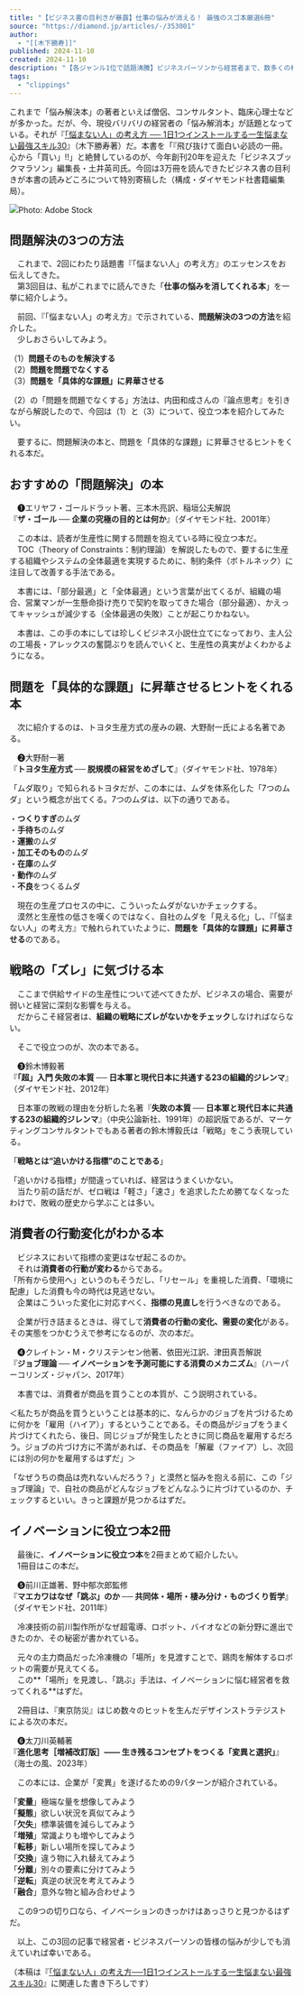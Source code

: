 ```yaml
---
title: "【ビジネス書の目利きが暴露】仕事の悩みが消える！ 最強のスゴ本厳選6冊"
source: "https://diamond.jp/articles/-/353001"
author:
  - "[[木下勝寿]]"
published: 2024-11-10
created: 2024-11-10
description: "【各ジャンル1位で話題沸騰】ビジネスパーソンから経営者まで、数多くの相談を受けている“悩み「解消」のスペシャリスト”北の達人コーポレーション社長・木下勝寿氏が「悩む時間が劇減するコツ」を初公開！ 悩まない人の「頭の中」では何が起こっているのか？ 悩まない人は世界をどう「見て」いるのか？ 悩まない人は世界をどう「変えて」いるのか？ 1日1つインストールすれば1か月で脳が生まれ変わる30の思考アルゴリズム。著書累計31万部突破の木下氏が書いた、先延ばし根絶、自信がつく、成果10倍の一生悩まない本物のスキル、初公開。今日から「ポジティブシンキング」と「メンタルタフネス」を卒業する新バイブル！"
tags:
  - "clippings"
---
```

これまで「悩み解決本」の著者といえば僧侶、コンサルタント、臨床心理士などが多かった。だが、今、現役バリバリの経営者の「悩み解消本」が話題となっている。それが『[「悩まない人」の考え方 ── 1日1つインストールする一生悩まない最強スキル30](https://www.amazon.co.jp/o/ASIN/447812051X/diamondinc-22/)』（木下勝寿著）だ。本書を「『飛び抜けて面白い必読の一冊。心から「買い」!!」と絶賛しているのが、今年創刊20年を迎えた「ビジネスブックマラソン」編集長・土井英司氏。今回は3万冊を読んできたビジネス書の目利きが本書の読みどころについて特別寄稿した（構成・ダイヤモンド社書籍編集局）。

![](https://dol.ismcdn.jp/mwimgs/c/a/670/img_997b0218b8c6a39181edb5edf3664d98195177.jpg)Photo: Adobe Stock

## 問題解決の3つの方法

　これまで、2回にわたり話題書『「悩まない人」の考え方』のエッセンスをお伝えしてきた。  
　第3回目は、私がこれまでに読んできた「**仕事の悩みを消してくれる本**」を一挙に紹介しよう。

　前回、『「悩まない人」の考え方』で示されている、**問題解決の3つの方法**を紹介した。  
　少しおさらいしてみよう。

（1）**問題そのものを解決する**  
（2）**問題を問題でなくする**  
（3）**問題を「具体的な課題」に昇華させる**

（2）の「問題を問題でなくする」方法は、内田和成さんの『論点思考』を引きながら解説したので、今回は（1）と（3）について、役立つ本を紹介してみたい。

　要するに、問題解決の本と、問題を「具体的な課題」に昇華させるヒントをくれる本だ。

## おすすめの「問題解決」の本

　❶エリヤフ・ゴールドラット著、三本木亮訳、稲垣公夫解説  
『**ザ・ゴール ── 企業の究極の目的とは何か**』（ダイヤモンド社、2001年）

　この本は、読者が生産性に関する問題を抱えている時に役立つ本だ。  
　TOC（Theory of Constraints：制約理論）を解説したもので、要するに生産する組織やシステムの全体最適を実現するために、制約条件（ボトルネック）に注目して改善する手法である。

　本書には、「部分最適」と「全体最適」という言葉が出てくるが、組織の場合、営業マンが一生懸命掛け売りで契約を取ってきた場合（部分最適）、かえってキャッシュが減少する（全体最適の失敗）ことが起こりかねない。

　本書は、この手の本にしては珍しくビジネス小説仕立てになっており、主人公の工場長・アレックスの奮闘ぶりを読んでいくと、生産性の真実がよくわかるようになる。

## 問題を「具体的な課題」に昇華させるヒントをくれる本

　次に紹介するのは、トヨタ生産方式の産みの親、大野耐一氏による名著である。

　❷大野耐一著  
『**トヨタ生産方式 ── 脱規模の経営をめざして**』（ダイヤモンド社、1978年）

「ムダ取り」で知られるトヨタだが、この本には、ムダを体系化した「7つのムダ」という概念が出てくる。7つのムダは、以下の通りである。

・**つくりすぎ**のムダ  
・**手待ち**のムダ  
・**運搬**のムダ  
・**加工そのもの**のムダ  
・**在庫**のムダ  
・**動作**のムダ  
・**不良**をつくるムダ

　現在の生産プロセスの中に、こういったムダがないかチェックする。  
　漠然と生産性の低さを嘆くのではなく、自社のムダを「見える化」し、『「悩まない人」の考え方』で触れられていたように、**問題を「具体的な課題」に昇華させる**のである。

## 戦略の「ズレ」に気づける本

　ここまで供給サイドの生産性について述べてきたが、ビジネスの場合、需要が弱いと経営に深刻な影響を与える。  
　だからこそ経営者は、**組織の戦略にズレがないかをチェック**しなければならない。

　そこで役立つのが、次の本である。

　❸鈴木博毅著  
『**「超」入門 失敗の本質 ── 日本軍と現代日本に共通する23の組織的ジレンマ**』（ダイヤモンド社、2012年）

　日本軍の敗戦の理由を分析した名著『**失敗の本質 ── 日本軍と現代日本に共通する23の組織的ジレンマ**』（中央公論新社、1991年）の超訳版であるが、マーケティングコンサルタントでもある著者の鈴木博毅氏は「戦略」をこう表現している。

「**戦略とは“追いかける指標”のことである**」

「追いかける指標」が間違っていれば、経営はうまくいかない。  
　当たり前の話だが、ゼロ戦は「軽さ」「速さ」を追求したため勝てなくなったわけで、敗戦の歴史から学ぶことは多い。

## 消費者の行動変化がわかる本

　ビジネスにおいて指標の変更はなぜ起こるのか。  
　それは**消費者の行動が変わる**からである。  
「所有から使用へ」というのもそうだし、「リセール」を重視した消費、「環境に配慮」した消費も今の時代は見逃せない。  
　企業はこういった変化に対応すべく、**指標の見直し**を行うべきなのである。

　企業が行き詰まるときは、得てして**消費者の行動の変化、需要の変化**がある。その実態をつかむうえで参考になるのが、次の本だ。

　❹クレイトン・M・クリステンセン他著、依田光江訳、津田真吾解説  
『**ジョブ理論 ── イノベーションを予測可能にする消費のメカニズム**』（ハーパーコリンズ・ジャパン、2017年）

　本書では、消費者が商品を買うことの本質が、こう説明されている。

＜私たちが商品を買うということは基本的に、なんらかのジョブを片づけるために何かを「雇用（ハイア）」するということである。その商品がジョブをうまく片づけてくれたら、後日、同じジョブが発生したときに同じ商品を雇用するだろう。ジョブの片づけ方に不満があれば、その商品を「解雇（ファイア）し、次回には別の何かを雇用するはずだ」＞

「なぜうちの商品は売れないんだろう？」と漠然と悩みを抱える前に、この「ジョブ理論」で、自社の商品がどんなジョブをどんなふうに片づけているのか、チェックするといい。きっと課題が見つかるはずだ。

## イノベーションに役立つ本2冊

　最後に、**イノベーションに役立つ本**を2冊まとめて紹介したい。  
　1冊目はこの本だ。

　❺前川正雄著、野中郁次郎監修  
『**マエカワはなぜ「跳ぶ」のか ── 共同体・場所・棲み分け・ものづくり哲学**』（ダイヤモンド社、2011年）

　冷凍技術の前川製作所がなぜ超電導、ロボット、バイオなどの新分野に進出できたのか、その秘密が書かれている。

　元々の主力商品だった冷凍機の「場所」を見渡すことで、鶏肉を解体するロボットの需要が見えてくる。  
　この**「場所」を見渡し、「跳ぶ」手法は、イノベーションに悩む経営者を救ってくれる**はずだ。

　2冊目は、『東京防災』はじめ数々のヒットを生んだデザインストラテジストによる次の本だ。

　❻太刀川英輔著  
『**進化思考［増補改訂版］―― 生き残るコンセプトをつくる「変異と選択」**』（海士の風、2023年）

　この本には、企業が「変異」を遂げるための9パターンが紹介されている。

「**変量**」極端な量を想像してみよう  
「**擬態**」欲しい状況を真似てみよう  
「**欠失**」標準装備を減らしてみよう  
「**増殖**」常識よりも増やしてみよう  
「**転移**」新しい場所を探してみよう  
「**交換**」違う物に入れ替えてみよう  
「**分離**」別々の要素に分けてみよう  
「**逆転**」真逆の状況を考えてみよう  
「**融合**」意外な物と組み合わせよう

　この9つの切り口なら、イノベーションのきっかけはあっさりと見つかるはずだ。

　以上、この3回の記事で経営者・ビジネスパーソンの皆様の悩みが少しでも消えていれば幸いである。

（本稿は『[「悩まない人」の考え方──1日1つインストールする一生悩まない最強スキル30](https://www.amazon.co.jp/o/ASIN/447812051X/diamondinc-22/)』に関連した書き下ろしです）